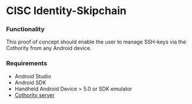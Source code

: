 # CISC Identity-Skipchain

### Functionality

This proof of concept should enable the user to manage SSH-keys
via the Cothority from any Android device.

### Requirements
* Android Studio
* Android SDK
* Handheld Android Device > 5.0 or SDK emulator
* [Cothority server](https://github.com/dedis/cothority/)
